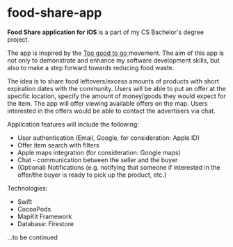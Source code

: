 # food-share-app
<b>Food Share application for iOS </b> is a part of my CS Bachelor's degree project.

The app is inspired by the <a href ="https://toogoodtogo.org/en/movement"> Too good to go </a> movement. The aim of this app is not only to demonstrate and enhance my software development skills, but also to make a step forward towards reducing food waste. 

The idea is to share food leftovers/excess amounts of products with short expiration dates with the community. Users will be able to put an offer at the specific location, specify the amount of money/goods they would expect for the item. The app will offer viewing available offers on the map. Users interested in the offers would be able to contact the advertisers via chat. 

Application features will include the following:
<ul>
  <li> User authentication (Email, Google, for consideration: Apple ID) </li>
  <li> Offer item search with filters </li>
  <li> Apple maps integration (for consideration: Google maps)</li>
  <li> Chat - communication between the seller and the buyer </li>
  <li> (Optional) Notifications (e.g. notifying that someone if interested in the offer/the buyer is ready to pick up the product, etc.)</li>
</ul>

Technologies:
<ul>
  <li> Swift </li>
  <li> CocoaPods </li>
  <li> MapKit Framework</li>
  <li> Database: Firestore </li>
</ul>


...to be continued


